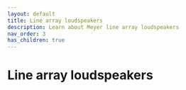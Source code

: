 ```yaml
---
layout: default
title: Line array loudspeakers
description: Learn about Meyer line array loudspeakers
nav_order: 3
has_children: true
---
```


# Line array loudspeakers